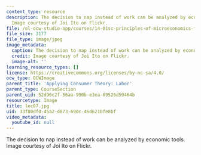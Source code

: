 ```yaml
---
content_type: resource
description: The decision to nap instead of work can be analyzed by economic tools.
  Image courtesy of Joi Ito on Flickr.
file: /ol-ocw-studio-app/courses/14-01sc-principles-of-microeconomics-fall-2011/33f80df045a2d873690c46d621bfe8bf_lec07.jpg
file_size: 3177
file_type: image/jpeg
image_metadata:
  caption: The decision to nap instead of work can be analyzed by economic tools.
  credit: Image courtesy of Joi Ito on Flickr.
  image-alt: ''
learning_resource_types: []
license: https://creativecommons.org/licenses/by-nc-sa/4.0/
ocw_type: OCWImage
parent_title: 'Applying Consumer Theory: Labor'
parent_type: CourseSection
parent_uid: 52d96c2f-56aa-990b-e3ea-69526d59464b
resourcetype: Image
title: lec07.jpg
uid: 33f80df0-45a2-d873-690c-46d621bfe8bf
video_metadata:
  youtube_id: null
---
```

The decision to nap instead of work can be analyzed by economic tools. Image courtesy of Joi Ito on Flickr.